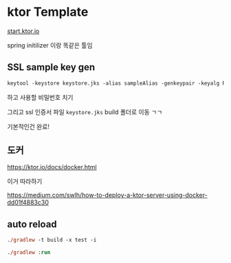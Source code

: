 # ktor Template

[start.ktor.io](https://start.ktor.io/)

spring initilizer 이랑 똑같은 툴임


## SSL sample key gen

```ps
keytool -keystore keystore.jks -alias sampleAlias -genkeypair -keyalg RSA -keysize 4096 -validity 3 -dname 'CN=localhost, OU=ktor, O=ktor, L=Unspecified, ST=Unspecified, C=US'
```

하고 사용할 비밀번호 치기

그리고 ssl 인증서 파일 `keystore.jks` build 폴더로 이동 ㄱㄱ

기본적인건 완료!

## 도커

https://ktor.io/docs/docker.html

이거 따라하기

https://medium.com/swlh/how-to-deploy-a-ktor-server-using-docker-dd01f4883c30

## auto reload

```ps
./gradlew -t build -x test -i

./gradlew :run
```